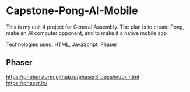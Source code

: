 # Capstone-Pong-AI-Mobile
This is my unit 4 project for General Assembly.  The plan is to create Pong, make an AI computer opponent, and to make it a native mobile app

Technologies used:  HTML, JavaScript, Phaser

##  Phaser
https://photonstorm.github.io/phaser3-docs/index.html <br>
https://phaser.io/
